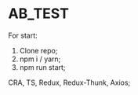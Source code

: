 # AB_TEST

For start:
1. Clone repo;
2. npm i / yarn;
3. npm run start;

CRA, TS, Redux, Redux-Thunk, Axios;
